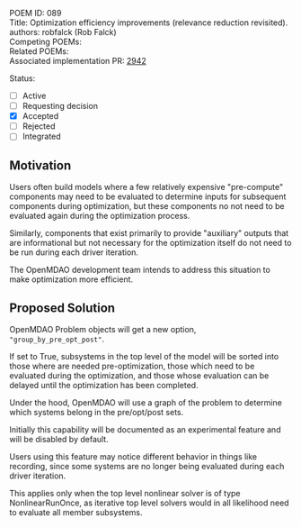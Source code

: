 POEM ID: 089   
Title: Optimization efficiency improvements (relevance reduction revisited).  
authors: robfalck (Rob Falck)  
Competing POEMs:  
Related POEMs:  
Associated implementation PR: [2942](https://github.com/OpenMDAO/OpenMDAO/pull/2942)

Status:

- [ ] Active
- [ ] Requesting decision
- [x] Accepted 
- [ ] Rejected
- [ ] Integrated

## Motivation

Users often build models where a few relatively expensive
"pre-compute" components may need to be evaluated to determine 
inputs for subsequent components during optimization, but these components no not need to
be evaluated again during the optimization process.

Similarly, components that exist primarily to provide "auxiliary" outputs that are informational
but not necessary for the optimization itself do not need to be run during each driver iteration.

The OpenMDAO development team intends to address this situation to make optimization more efficient.

## Proposed Solution

OpenMDAO Problem objects will get a new option, `"group_by_pre_opt_post"`.

If set to True, subsystems in the top level of the model will be sorted into those where are needed pre-optimization,
those which need to be evaluated during the optimization, and those whose evaluation can be delayed until
the optimization has been completed.

Under the hood, OpenMDAO will use a graph of the problem to determine which systems belong
in the pre/opt/post sets.

Initially this capability will be documented as an experimental feature and will be disabled by default.

Users using this feature may notice different behavior in things like recording, since some systems are no
longer being evaluated during each driver iteration.

This applies only when the top level nonlinear solver is of type NonlinearRunOnce, as iterative
top level solvers would in all likelihood need to evaluate all member subsystems.
